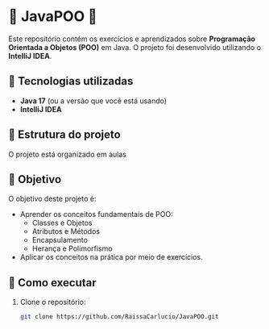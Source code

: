 # 🌸 JavaPOO 🌸

Este repositório contém os exercícios e aprendizados sobre **Programação Orientada a Objetos (POO)** em Java. O projeto foi desenvolvido utilizando o **IntelliJ IDEA**.

## 🌺 Tecnologias utilizadas

- **Java 17** (ou a versão que você está usando)
- **IntelliJ IDEA**

## 🌷 Estrutura do projeto

O projeto está organizado em aulas

## 💖 Objetivo

O objetivo deste projeto é:
- Aprender os conceitos fundamentais de POO:
  - Classes e Objetos
  - Atributos e Métodos
  - Encapsulamento
  - Herança e Polimorfismo
- Aplicar os conceitos na prática por meio de exercícios.

## 🌼 Como executar

1. Clone o repositório:
   ```bash
   git clone https://github.com/RaissaCarlucio/JavaPOO.git


